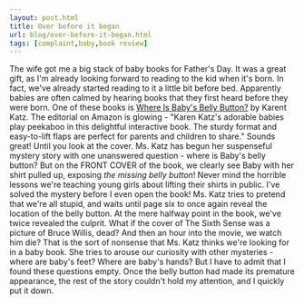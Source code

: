 ```yaml
---
layout: post.html
title: Over before it began
url: blog/over-before-it-began.html
tags: [complaint,baby,book review]
---
```

The wife got me a big stack of baby books for Father's Day. It was a great gift, as I'm already looking forward to reading to the kid when it's born. In fact, we've already started reading to it a little bit before bed. Apparently babies are often calmed by hearing books that they first heard before they were born. One of these books is [Where Is Baby's Belly Button?](http://www.amazon.com/Where-Babys-Belly-Button-Karen/dp/0689835604/ref=pd_bbs_2?ie=UTF8&s=books&qid=1215813150&sr=8-2) by Karent Katz. The editorial on Amazon is glowing - "Karen Katz's adorable babies play peekaboo in this delightful interactive book. The sturdy format and easy-to-lift flaps are perfect for parents and children to share." Sounds great! Until you look at the cover. Ms. Katz has begun her suspenseful mystery story with one unanswered question - where is Baby's belly button? But on the FRONT COVER of the book, we clearly see Baby with her shirt pulled up, exposing _the missing belly button_! Never mind the horrible lessons we're teaching young girls about lifting their shirts in public. I've solved the mystery before I even open the book! Ms. Katz tries to pretend that we're all stupid, and waits until page six to once again reveal the location of the belly button. At the mere halfway point in the book, we've twice revealed the culprit. What if the cover of The Sixth Sense was a picture of Bruce Willis, dead? And then an hour into the movie, we watch him die? That is the sort of nonsense that Ms. Katz thinks we're looking for in a baby book. She tries to arouse our curiosity with other mysteries - where are baby's feet? Where are baby's hands? But I have to admit that I found these questions empty. Once the belly button had made its premature appearance, the rest of the story couldn't hold my attention, and I quickly put it down. 
